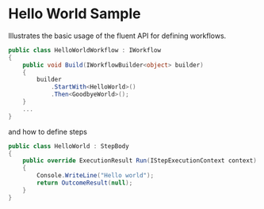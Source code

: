 # Hello World Sample

Illustrates the basic usage of the fluent API for defining workflows.

```C#
public class HelloWorldWorkflow : IWorkflow
{
    public void Build(IWorkflowBuilder<object> builder)
    {
        builder
            .StartWith<HelloWorld>()
            .Then<GoodbyeWorld>();
    }
	...
}
```

and how to define steps

```C#
public class HelloWorld : StepBody
{
    public override ExecutionResult Run(IStepExecutionContext context)
    {
        Console.WriteLine("Hello world");
        return OutcomeResult(null);
    }
}
```


